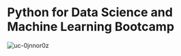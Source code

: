 # Python for Data Science and Machine Learning Bootcamp
![uc-0jnnor0z](https://user-images.githubusercontent.com/23129993/53699851-9bb71d00-3dfd-11e9-8fa6-f60059488938.jpg)
